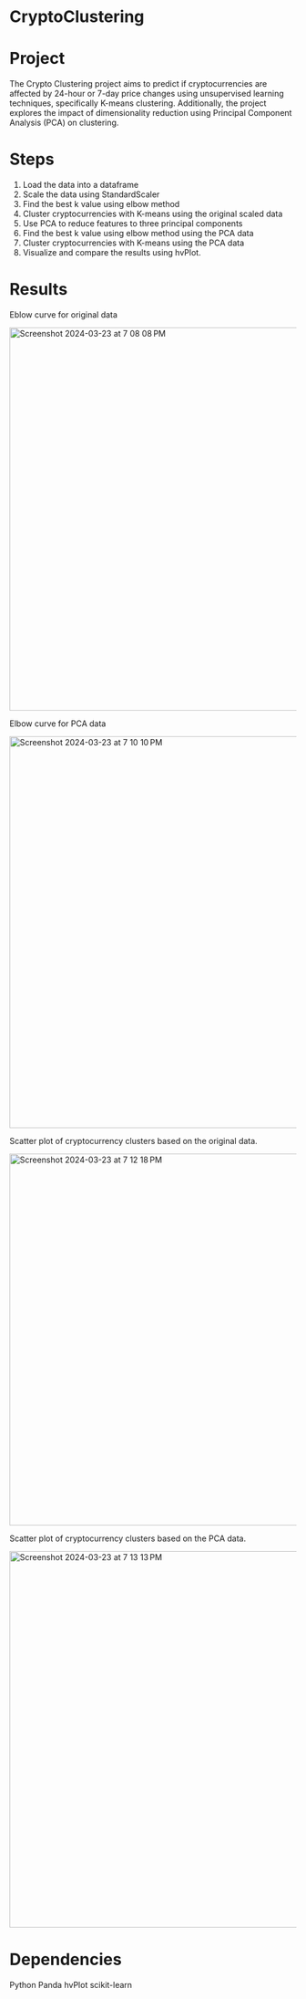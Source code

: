 # CryptoClustering

# Project
The Crypto Clustering project aims to predict if cryptocurrencies are affected by 24-hour or 7-day price changes using unsupervised learning techniques, specifically K-means clustering. Additionally, the project explores the impact of dimensionality reduction using Principal Component Analysis (PCA) on clustering.

# Steps
1.  Load the data into a dataframe
2.  Scale the data using StandardScaler
3.  Find the best k value using elbow method
4.  Cluster cryptocurrencies with K-means using the original scaled data
5.  Use PCA to reduce features to three principal components
6.  Find the best k value using elbow method using the PCA data
7.  Cluster cryptocurrencies with K-means using the PCA data
8.  Visualize and compare the results using hvPlot.
  
# Results

Eblow curve for original data

<img width="672" alt="Screenshot 2024-03-23 at 7 08 08 PM" src="https://github.com/Nalchamp/CryptoClustering/assets/145158606/cd1006ab-95b0-42e6-900e-9aae7156b6c6">

Elbow curve for PCA data

<img width="687" alt="Screenshot 2024-03-23 at 7 10 10 PM" src="https://github.com/Nalchamp/CryptoClustering/assets/145158606/8c92eec1-f1cd-4b18-b39a-620a2125e037">

Scatter plot of cryptocurrency clusters based on the original data.

<img width="652" alt="Screenshot 2024-03-23 at 7 12 18 PM" src="https://github.com/Nalchamp/CryptoClustering/assets/145158606/59dc4840-c64e-428f-8e30-a8eeb07502dd">

Scatter plot of cryptocurrency clusters based on the PCA data.

<img width="660" alt="Screenshot 2024-03-23 at 7 13 13 PM" src="https://github.com/Nalchamp/CryptoClustering/assets/145158606/19f94491-89a8-4884-954e-994b7ac2ca0f">

# Dependencies
  Python
  Panda
  hvPlot
  scikit-learn


